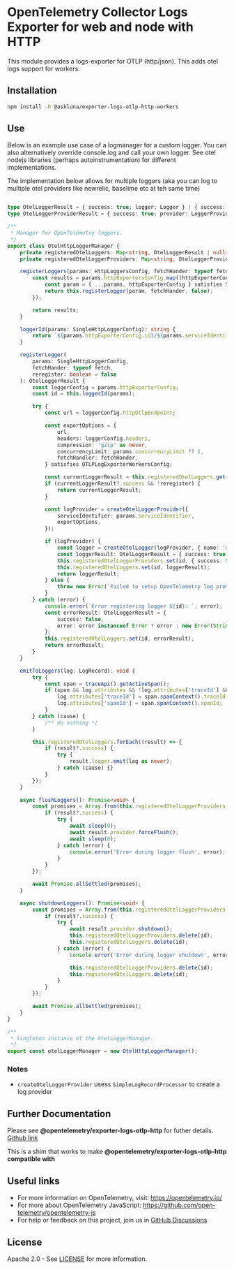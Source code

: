# OpenTelemetry Collector Logs Exporter for web and node with HTTP

This module provides a logs-exporter for OTLP (http/json).   This adds otel logs support for workers.  

## Installation

```bash
npm install -D @askluna/exporter-logs-otlp-http-workers
```

## Use

Below is an example use case of a logmanager for a custom logger.   You can also alternatively override console.log and call your own logger.  See otel nodejs libraries (perhaps autoinstrumentation) for different implementations.  

The implementation below allows for multiple loggers (aka you can log to multiple otel providers like newrelic, baselime etc at teh same time)

```typescript

type OtelLoggerResult = { success: true; logger: Logger } | { success: false; error: Error };
type OtelLoggerProviderResult = { success: true; provider: LoggerProvider } | { success: false; error: Error };

/**
 * Manager for OpenTelemetry loggers.
 */
export class OtelHttpLoggerManager {
	private registeredOtelLoggers: Map<string, OtelLoggerResult | null> = new Map();
	private registeredOtelLoggerProviders: Map<string, OtelLoggerProviderResult | null> = new Map();

	registerLoggers(params: HttpLoggersConfig, fetchHander: typeof fetch): OtelLoggerResult[] {
		const results = params.httpExportersConfig.map((httpExporterConfig) => {
			const param = { ...params, httpExporterConfig } satisfies SingleHttpLoggerConfig;
			return this.registerLogger(param, fetchHander, false);
		});

		return results;
	}

	loggerId(params: SingleHttpLoggerConfig): string {
		return `${params.httpExporterConfig.id}/${params.serviceIdentifier.name}-${params.serviceIdentifier.namespace}`;
	}

	registerLogger(
		params: SingleHttpLoggerConfig,
		fetchHander: typeof fetch,
		reregister: boolean = false
	): OtelLoggerResult {
		const loggerConfig = params.httpExporterConfig;
		const id = this.loggerId(params);

		try {
			const url = loggerConfig.httpOtlpEndpoint;

			const exportOptions = {
				url,
				headers: loggerConfig.headers,
				compression: 'gzip' as never,
				concurrencyLimit: params.concurrencyLimit ?? 1,
				fetchHandler: fetchHander,
			} satisfies OTLPLogExporterWorkersConfig;

			const currentLoggerResult = this.registeredOtelLoggers.get(id);
			if (currentLoggerResult?.success && !reregister) {
				return currentLoggerResult;
			}

			const logProvider = createOtelLoggerProvider({
				serviceIdentifier: params.serviceIdentifier,
				exportOptions,
			});

			if (logProvider) {
				const logger = createOtelLogger(logProvider, { name: 'askluna' });
				const loggerResult: OtelLoggerResult = { success: true, logger };
				this.registeredOtelLoggerProviders.set(id, { success: true, provider: logProvider });
				this.registeredOtelLoggers.set(id, loggerResult);
				return loggerResult;
			} else {
				throw new Error('Failed to setup OpenTelemetry log provider.');
			}
		} catch (error) {
			console.error(`Error registering logger ${id}: `, error);
			const errorResult: OtelLoggerResult = {
				success: false,
				error: error instanceof Error ? error : new Error(String(error)),
			};
			this.registeredOtelLoggers.set(id, errorResult);
			return errorResult;
		}
	}

	emitToLoggers(log: LogRecord): void {
		try {
			const span = traceApi().getActiveSpan();
			if (span && log.attributes && !log.attributes['traceId'] && !log.attributes['spanId']) {
				log.attributes['traceId'] = span.spanContext().traceId;
				log.attributes['spanId'] = span.spanContext().spanId;
			}
		} catch (cause) {
			/** do nothing */
		}

		this.registeredOtelLoggers.forEach((result) => {
			if (result?.success) {
				try {
					result.logger.emit(log as never);
				} catch (cause) {}
			}
		});
	}

	async flushLoggers(): Promise<void> {
		const promises = Array.from(this.registeredOtelLoggerProviders.entries()).map(async ([_id, result]) => {
			if (result?.success) {
				try {
					await sleep(0);
					await result.provider.forceFlush();
					await sleep(0);
				} catch (error) {
					console.error('Error during logger flush', error);
				}
			}
		});

		await Promise.allSettled(promises);
	}

	async shutdownLoggers(): Promise<void> {
		const promises = Array.from(this.registeredOtelLoggerProviders.entries()).map(async ([id, result]) => {
			if (result?.success) {
				try {
					await result.provider.shutdown();
					this.registeredOtelLoggerProviders.delete(id);
					this.registeredOtelLoggers.delete(id);
				} catch (error) {
					console.error('Error during logger shutdown', error);

					this.registeredOtelLoggerProviders.delete(id);
					this.registeredOtelLoggers.delete(id);
				}
			}
		});

		await Promise.allSettled(promises);
	}
}

/**
 * Singleton instance of the OtelLoggerManager.
 */
export const otelLoggerManager = new OtelHttpLoggerManager();

```

### Notes

- `createOtelLoggerProvider` usess `SimpleLogRecordProcessor` to create a log provider

## Further Documentation

Please see **@opentelemetry/exporter-logs-otlp-http** for futher details. [Github link](https://github.com/open-telemetry/opentelemetry-js/blob/main/experimental/packages/exporter-logs-otlp-http/README.md?plain=1)

This is a shim that works to make **@opentelemetry/exporter-logs-otlp-http compatible with**

## Useful links

- For more information on OpenTelemetry, visit: <https://opentelemetry.io/>
- For more about OpenTelemetry JavaScript: <https://github.com/open-telemetry/opentelemetry-js>
- For help or feedback on this project, join us in [GitHub Discussions](https://github.com/open-telemetry/opentelemetry-js/discussions)

## License

Apache 2.0 - See [LICENSE](https://github.com/open-telemetry/opentelemetry-js/blob/main/LICENSE) for more information.
